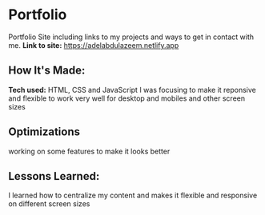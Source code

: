 # Portfolio
Portfolio Site including links to my projects and ways to get in contact with me.
**Link to site:** https://adelabdulazeem.netlify.app

## How It's Made:

**Tech used:** HTML, CSS and JavaScript
I was focusing to make it reponsive and flexible to work very well for desktop and mobiles and other screen sizes

## Optimizations
working on some features to make it looks better
## Lessons Learned:
I learned how to centralize my content and makes it flexible and responsive on different screen sizes
